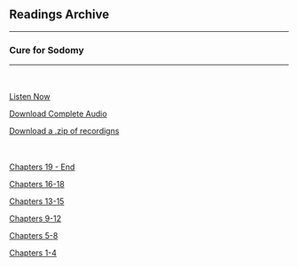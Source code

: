 <h2>Readings Archive</h2>
<div class="container">
	<hr />
	<h3>Cure for Sodomy</h3>
	<div class="container"><hr /></div>
</div>
<hr style="height:20px; visibility:hidden;" />
<p><a href="book">Listen Now</a></p>
<p><a href="https://github.com/LunarTiger/stwl/releases/download/cure_for_sodomy/cure_for_sodomy.m4a">Download Complete Audio</a></p>
<p><a href="https://github.com/LunarTiger/stwl/releases/download/cure_for_sodomy/cure_for_sodomy.zip">Download a .zip of recordigns</a></p>
<hr style="height:20px; visibility:hidden;" />
<p><a href="cure_for_sodomy_chapters19-finish_3-26-20.m4a">Chapters 19 - End</a></p>
<p><a href="cure_for_sodomy_chapters16-18_3-23-20.m4a">Chapters 16-18</a></p>
<p><a href="cure_for_sodomy_chapters13-15_3-16-20.m4a">Chapters 13-15</a></p>
<p><a href="cure_for_sodomy_chapters9-12_3-12-20.m4a">Chapters 9-12</a></p>
<p><a href="cure_for_sodomy_chapters5-8_3-5-20.m4a">Chapters 5-8</a></p>
<p><a href="cure_for_sodomy_chapters1-4_3-2-20.m4a">Chapters 1-4</a></p>
<script>
	document.getElementById('mainbanner').src = "cure_for_sodomy.jpg";
</script>
